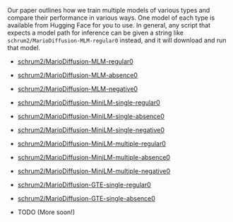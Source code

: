 
Our paper outlines how we train multiple models of various types and compare their performance in various ways. One model of each type is available from Hugging Face for you to use. In general, any script that expects a model path for inference can be given a string like `schrum2/MarioDiffusion-MLM-regular0` instead, and it will download and run that model.

- [schrum2/MarioDiffusion-MLM-regular0](https://huggingface.co/schrum2/MarioDiffusion-MLM-regular0)
- [schrum2/MarioDiffusion-MLM-absence0](https://huggingface.co/schrum2/MarioDiffusion-MLM-absence0)
- [schrum2/MarioDiffusion-MLM-negative0](https://huggingface.co/schrum2/MarioDiffusion-MLM-negative0)
- [schrum2/MarioDiffusion-MiniLM-single-regular0](https://huggingface.co/schrum2/MarioDiffusion-MiniLM-single-regular0)
- [schrum2/MarioDiffusion-MiniLM-single-absence0](https://huggingface.co/schrum2/MarioDiffusion-MiniLM-single-absence0)
- [schrum2/MarioDiffusion-MiniLM-single-negative0](https://huggingface.co/schrum2/MarioDiffusion-MiniLM-single-negative0)
- [schrum2/MarioDiffusion-MiniLM-multiple-regular0](https://huggingface.co/schrum2/MarioDiffusion-MiniLM-multiple-regular0)
- [schrum2/MarioDiffusion-MiniLM-multiple-absence0](https://huggingface.co/schrum2/MarioDiffusion-MiniLM-multiple-absence0)
- [schrum2/MarioDiffusion-MiniLM-multiple-negative0](https://huggingface.co/schrum2/MarioDiffusion-MiniLM-multiple-negative0)
- [schrum2/MarioDiffusion-GTE-single-regular0](https://huggingface.co/schrum2/MarioDiffusion-GTE-single-regular0)
- [schrum2/MarioDiffusion-GTE-single-absence0](https://huggingface.co/schrum2/MarioDiffusion-GTE-single-absence0)

- TODO (More soon!)